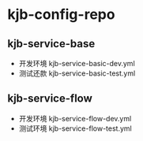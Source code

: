 # kjb-config-repo


## kjb-service-base
* 开发环境 kjb-service-basic-dev.yml
* 测试还款 kjb-service-basic-test.yml


## kjb-service-flow
* 开发环境 kjb-service-flow-dev.yml
* 测试环境 kjb-service-flow-test.yml